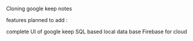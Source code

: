 Cloning google keep notes 

features planned to add :

  complete UI of google keep
  SQL based local data base
  Firebase for cloud 

